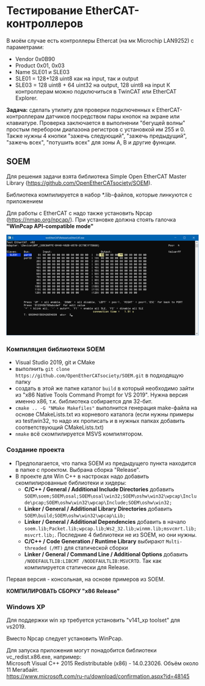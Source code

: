 # Тестирование EtherCAT-контроллеров 
В моём случае есть контроллеры Ethercat (на мк Microchip LAN9252) с параметрами:
- Vendor 0x0B90
- Product 0x01, 0x03
- Name SLE01 и SLE03
- SLE01 = 128+128 uint8 как на input, так и output
- SLE03 = 128 uint8 + 64 uint32 на output, 128 uint8 на input
К контроллерам можно подключиться в TwinCAT или EtherCAT Explorer. 

**Задача:** сделать утилиту для проверки подключенных к EtherCAT-контроллерам датчиков посредством пары кнопок на экране или клавиатуре. Проверка заключается в выполнении "бегущей волны" простым перебором диапазона регистров с установкой им 255 и 0. Также нужны 4 кнопки "зажечь следующий", "зажечь предыдущий", "зажечь всех", "потушить всех" для зоны A, B и другие функции. 

## SOEM
Для решения задачи взята библиотека Simple Open EtherCAT Master Library (https://github.com/OpenEtherCATsociety/SOEM). 

Библиотека компилируется в набор *.lib-файлов, которые линкуются с приложением

Для работы с EtherCAT с надо также установить Npcap (https://nmap.org/npcap/). При установке должна стоять галочка **"WinPcap API-compatible mode"**

![img](img.png)

### Компиляция библиотеки SOEM
- Visual Studio 2019, git и CMake
- выполнить `git clone https://github.com/OpenEtherCATsociety/SOEM.git` в подходящую папку
- создать в этой же папке каталог `build` в который необходимо зайти из "x86 Native Tools Command Prompt for VS 2019". Нужна версия именно x86, т.к. библиотека собирается для 32-бит.
- `cmake .. -G "NMake Makefiles"` выполнится генерация make-файла на основе CMakeLists.txt из корневого каталога (если нужны примеры из test\win32, то надо их прописать и в нужных папках добавить соответствующий CMakeLists.txt)
- `nmake` всё скомпилируется MSVS компилятором. 

### Создание проекта

- Предполагается, что папка SOEM из предыдущего пункта находится в папке с проектом. Выбрана сборка "Release".
- В проекте для Win C++ в настроках надо добавить скомпилированные библиотеки и хидеры:
  - **C/C++ / General / Additional Include Directories** добавить `SOEM\soem;SOEM\osal;SOEM\osal\win32;SOEM\oshw\win32\wpcap\Include\pcap;SOEM\oshw\win32\wpcap\Include;SOEM\oshw\win32;`
  - **Linker / General / Additional Library Directories** добавить  `SOEM\build;SOEM\oshw\win32\wpcap\Lib;`
  - **Linker / General / Additional Dependencies** добавить в начало `soem.lib;Packet.lib;wpcap.lib;Ws2_32.lib;winmm.lib;msvcmrt.lib;msvcrt.lib;`. Последние 4 библиотеки не из SOEM, но они нужны.
  - **C/C++ / Code Generation / Runtime Library** выбирают `Multi-threaded (/MT)` для статической сборки
  - **Linker / General / Command Line / Additional Options** добавить  `/NODEFAULTLIB:LIBCMT /NODEFAULTLIB:MSVCRTD`. Так как компилируется статически для Release.
  
Первая версия - консольная, на основе примеров из SOEM. 

**КОМПИЛИРОВАТЬ СБОРКУ "x86 Release"**

### Windows XP
Для поддержки win xp требуется установить "v141_xp toolset" для vs2019.

Вместо Npcap следует установить WinPcap.

Для запуска приложения могут понадобится библиотеки vc_redist.x86.exe, например:   
Microsoft Visual C++ 2015 Redistributable (x86) - 14.0.23026. Объём около 11 Мегабайт.   
https://www.microsoft.com/ru-ru/download/confirmation.aspx?id=48145
